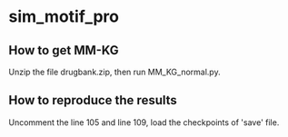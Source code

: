 # sim_motif_pro

## How to get MM-KG
Unzip the file drugbank.zip, then run MM_KG_normal.py.

## How to reproduce the results
Uncomment the line 105 and line 109, load the checkpoints of 'save' file.
